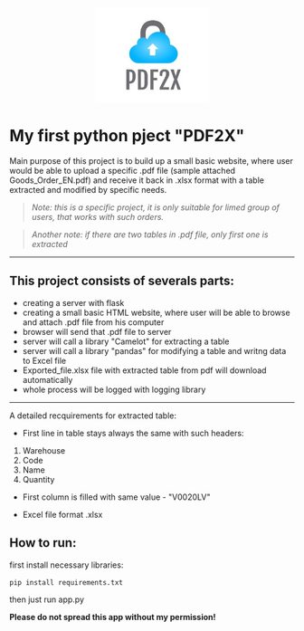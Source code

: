 <p align="center">
   <img src="https://github.com/RyGintas/kcs_project/blob/master/img/logo.jpg" width="200">
</p>


# My first python pject "PDF2X"

Main purpose of this project is to build up a small basic website, where user would be able to upload a specific .pdf file (sample attached Goods_Order_EN.pdf) and receive it back in .xlsx format with a table extracted and modified by specific needs.


> *Note: this is a specific project, it is only suitable for limed group of users, that works with such orders.*

> *Another note: if there are two tables in .pdf file, only first one is extracted*

-------------------------------------------------------

## This project consists of severals parts:

- creating a server with flask
- creating a small basic HTML website, where user will be able to browse and attach .pdf file from his computer
- browser will send that .pdf file to server
- server will call a library "Camelot" for extracting a table
- server will call a library "pandas" for modifying a table and writng data to Excel file
- Exported_file.xlsx file with extracted table from pdf will download automatically
- whole process will be logged with logging library

--------------------------------------------------------

A detailed recquirements for extracted table:

-	First line in table stays always the same with such headers:
1.	Warehouse
2.	Code
3.	Name
4.	Quantity

-	First column is filled with same value - "V0020LV"

-   Excel file format .xlsx

## How to run:
first install necessary libraries:
```shell
pip install requirements.txt
```
then just run app.py

**Please do not spread this app without my permission!**
